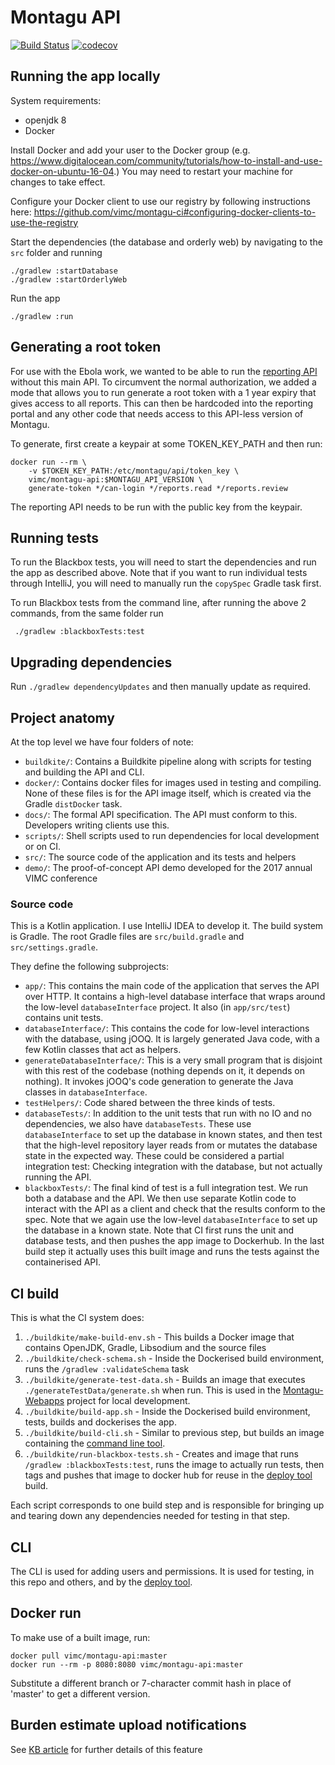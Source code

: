 # Montagu API

[![Build Status](https://badge.buildkite.com/172ef7d0efc887cb5810989791106d1741337d407ada9c97dc.svg?branch=master)](https://buildkite.com/mrc-ide/montagu-api)
[![codecov](https://codecov.io/gh/vimc/montagu-api/branch/master/graph/badge.svg)](https://codecov.io/gh/vimc/montagu-api)

## Running the app locally
System requirements:
* openjdk 8
* Docker

Install Docker and add your user to the Docker group (e.g. https://www.digitalocean.com/community/tutorials/how-to-install-and-use-docker-on-ubuntu-16-04.) You may need to restart your machine for changes to take effect.

Configure your Docker client to use our registry by following instructions here:
https://github.com/vimc/montagu-ci#configuring-docker-clients-to-use-the-registry

Start the dependencies (the database and orderly web) by navigating to the `src` folder and running

    ./gradlew :startDatabase
    ./gradlew :startOrderlyWeb

Run the app

    ./gradlew :run
   
## Generating a root token
For use with the Ebola work, we wanted to be able to run the [reporting API](https://github.com/vimc/montagu-reporting-api)
without this main API. To circumvent the normal authorization, we added a mode
that allows you to run generate a root token with a 1 year expiry that gives 
access to all reports. This can then be hardcoded into the reporting portal and
any other code that needs access to this API-less version of Montagu.

To generate, first create a keypair at some TOKEN_KEY_PATH and then run:

```
docker run --rm \
    -v $TOKEN_KEY_PATH:/etc/montagu/api/token_key \
    vimc/montagu-api:$MONTAGU_API_VERSION \
    generate-token */can-login */reports.read */reports.review
```

The reporting API needs to be run with the public key from the keypair.

## Running tests
To run the Blackbox tests, you will need to start the dependencies and run the app as described above.
 Note that if you want to run individual tests through IntelliJ, you will need to manually run the `copySpec` Gradle task first.

To run Blackbox tests from the command line, after running the above 2 commands, from the same folder run

     ./gradlew :blackboxTests:test

## Upgrading dependencies
Run `./gradlew dependencyUpdates` and then manually update as required.

## Project anatomy
At the top level we have four folders of note:
* `buildkite/`: Contains a Buildkite pipeline along with scripts for testing and building the API and CLI.
* `docker/`: Contains docker files for images used in testing and compiling. None of these files is for the API
image itself, which is created via the Gradle `distDocker` task.
* `docs/`: The formal API specification. The API must conform to this. Developers writing clients use this.
* `scripts/`: Shell scripts used to run dependencies for local development or on CI.
* `src/`: The source code of the application and its tests and helpers
* `demo/`: The proof-of-concept API demo developed for the 2017 annual VIMC conference

### Source code
This is a Kotlin application. I use IntelliJ IDEA to develop it. The build system is Gradle. The root Gradle files are `src/build.gradle` and `src/settings.gradle`.

They define the following subprojects:
* `app/`: This contains the main code of the application that serves the API over HTTP. It contains a high-level database interface that wraps around the low-level `databaseInterface` project. It also (in `app/src/test`) contains unit tests.
* `databaseInterface/`: This contains the code for low-level interactions with the database, using jOOQ. It is largely generated Java code, with a few Kotlin classes that act as helpers.
* `generateDatabaseInterface/`: This is a very small program that is disjoint with this rest of the codebase (nothing depends on it, it depends on nothing). It invokes jOOQ's code generation to generate the Java classes in `databaseInterface`.
* `testHelpers/`: Code shared between the three kinds of tests.
* `databaseTests/`: In addition to the unit tests that run with no IO and no dependencies, we also have `databaseTests`. These use `databaseInterface` to set up the database in known states, and then test that the high-level repository layer 
 reads from or mutates the database state in the expected way. These could be considered a partial integration test: Checking integration with the database, but not actually running the API.
* `blackboxTests/`: The final kind of test is a full integration test. We run both a database and the API. We then use separate Kotlin code to interact with the API as a client and check that the results conform to the spec.
 Note that we again use the low-level `databaseInterface` to set up the database in a known state. Note that CI first runs the unit and database tests, and then pushes the app image to Dockerhub.
  In the last build step it actually uses this built image and runs the tests against the containerised API.

## CI build
This is what the CI system does:

1. `./buildkite/make-build-env.sh` - This builds a Docker image that contains OpenJDK, Gradle, Libsodium and the source files
1. `./buildkite/check-schema.sh` - Inside the Dockerised build environment, runs the `/gradlew :validateSchema` task
1. `./buildkite/generate-test-data.sh` - Builds an image that executes `./generateTestData/generate.sh` when run. This is used 
in the [Montagu-Webapps](https://github.com/vimc/montagu-webapps/) project for local development. 
1. `./buildkite/build-app.sh` - Inside the Dockerised build environment, tests, builds and dockerises the app.
1. `./buildkite/build-cli.sh` - Similar to previous step, but builds an image containing the [command line tool](#CLI).
1. `./buildkite/run-blackbox-tests.sh` - Creates and image that runs `/gradlew :blackboxTests:test`, 
runs the image to actually run tests, then tags and pushes that image to docker hub for reuse in the
 [deploy tool](https://github.com/vimc/montagu/) build.           
 
Each script corresponds to one build step and is responsible for bringing up and tearing down any dependencies needed 
for testing in that step.  
 
## CLI
The CLI is used for adding users and permissions. It is used for testing, in this repo and others, and by the 
[deploy tool](https://github.com/vimc/montagu/). 

## Docker run
To make use of a built image, run:

    docker pull vimc/montagu-api:master
    docker run --rm -p 8080:8080 vimc/montagu-api:master

Substitute a different branch or 7-character commit hash in place of 'master' to get a different version.

## Burden estimate upload notifications

See [KB article](https://mrc-ide.myjetbrains.com/youtrack/articles/VIMC-A-55/Burden-estimate-upload-notifications) for further details of this feature
